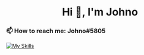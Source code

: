 <h1 align="center">Hi 👋, I'm Johno</h1>
<h3 align="left">📫 How to reach me: Johno#5805</h3>
<p align="left">
</p>

[![My Skills](https://skillicons.dev/icons?i=lua,html,css,figma&theme=light)](https://skillicons.dev)
